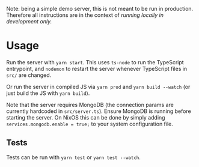 Note: being a simple demo server, this is not meant to be run in production.
Therefore all instructions are in the context of *running locally in development
only.*

# Usage

Run the server with `yarn start`. This uses `ts-node` to run the TypeScript
entrypoint, and `nodemon` to restart the server whenever TypeScript files in
`src/` are changed.

Or run the server in compiled JS via `yarn prod` and `yarn build --watch` (or
just build the JS with `yarn build`).

Note that the server requires MongoDB (the connection params are currently
hardcoded in `src/server.ts`). Ensure MongoDB is running before starting the
server. On NixOS this can be done by simply adding `services.mongodb.enable =
true;` to your system configuration file.

## Tests

Tests can be run with `yarn test` or `yarn test --watch`.
